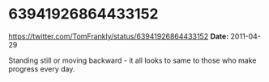 # 63941926864433152
https://twitter.com/TomFrankly/status/63941926864433152
**Date:** 2011-04-29

Standing still or moving backward - it all looks to same to those who make progress every day.
